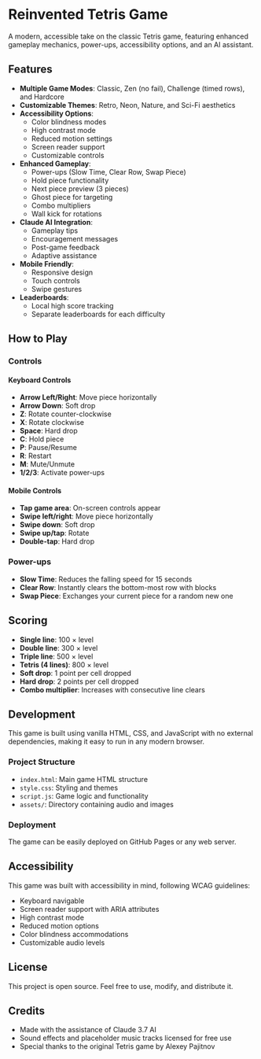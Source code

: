 # Reinvented Tetris Game

A modern, accessible take on the classic Tetris game, featuring enhanced gameplay mechanics, power-ups, accessibility options, and an AI assistant.

## Features

- **Multiple Game Modes**: Classic, Zen (no fail), Challenge (timed rows), and Hardcore
- **Customizable Themes**: Retro, Neon, Nature, and Sci-Fi aesthetics
- **Accessibility Options**: 
  - Color blindness modes
  - High contrast mode
  - Reduced motion settings
  - Screen reader support
  - Customizable controls
- **Enhanced Gameplay**:
  - Power-ups (Slow Time, Clear Row, Swap Piece)
  - Hold piece functionality
  - Next piece preview (3 pieces)
  - Ghost piece for targeting
  - Combo multipliers
  - Wall kick for rotations
- **Claude AI Integration**:
  - Gameplay tips
  - Encouragement messages
  - Post-game feedback
  - Adaptive assistance
- **Mobile Friendly**:
  - Responsive design
  - Touch controls
  - Swipe gestures
- **Leaderboards**:
  - Local high score tracking
  - Separate leaderboards for each difficulty

## How to Play

### Controls

#### Keyboard Controls
- **Arrow Left/Right**: Move piece horizontally
- **Arrow Down**: Soft drop
- **Z**: Rotate counter-clockwise
- **X**: Rotate clockwise
- **Space**: Hard drop
- **C**: Hold piece
- **P**: Pause/Resume
- **R**: Restart
- **M**: Mute/Unmute
- **1/2/3**: Activate power-ups

#### Mobile Controls
- **Tap game area**: On-screen controls appear
- **Swipe left/right**: Move piece horizontally
- **Swipe down**: Soft drop
- **Swipe up/tap**: Rotate
- **Double-tap**: Hard drop

### Power-ups

- **Slow Time**: Reduces the falling speed for 15 seconds
- **Clear Row**: Instantly clears the bottom-most row with blocks
- **Swap Piece**: Exchanges your current piece for a random new one

## Scoring

- **Single line**: 100 × level
- **Double line**: 300 × level
- **Triple line**: 500 × level
- **Tetris (4 lines)**: 800 × level
- **Soft drop**: 1 point per cell dropped
- **Hard drop**: 2 points per cell dropped
- **Combo multiplier**: Increases with consecutive line clears

## Development

This game is built using vanilla HTML, CSS, and JavaScript with no external dependencies, making it easy to run in any modern browser.

### Project Structure

- `index.html`: Main game HTML structure
- `style.css`: Styling and themes
- `script.js`: Game logic and functionality
- `assets/`: Directory containing audio and images

### Deployment

The game can be easily deployed on GitHub Pages or any web server.

## Accessibility

This game was built with accessibility in mind, following WCAG guidelines:

- Keyboard navigable
- Screen reader support with ARIA attributes
- High contrast mode
- Reduced motion options
- Color blindness accommodations
- Customizable audio levels

## License

This project is open source. Feel free to use, modify, and distribute it.

## Credits

- Made with the assistance of Claude 3.7 AI
- Sound effects and placeholder music tracks licensed for free use
- Special thanks to the original Tetris game by Alexey Pajitnov 